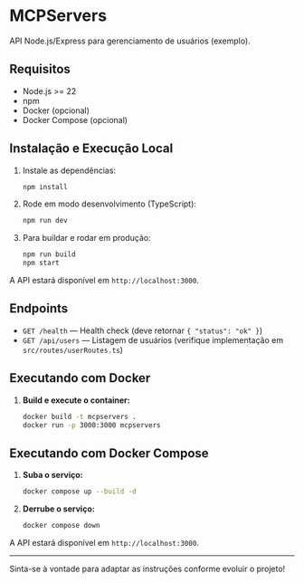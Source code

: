 # MCPServers

API Node.js/Express para gerenciamento de usuários (exemplo).

## Requisitos
- Node.js >= 22
- npm
- Docker (opcional)
- Docker Compose (opcional)

## Instalação e Execução Local

1. Instale as dependências:
   ```sh
   npm install
   ```
2. Rode em modo desenvolvimento (TypeScript):
   ```sh
   npm run dev
   ```
3. Para buildar e rodar em produção:
   ```sh
   npm run build
   npm start
   ```

A API estará disponível em `http://localhost:3000`.

## Endpoints
- `GET /health` — Health check (deve retornar `{ "status": "ok" }`)
- `GET /api/users` — Listagem de usuários (verifique implementação em `src/routes/userRoutes.ts`)

## Executando com Docker

1. **Build e execute o container:**
   ```sh
   docker build -t mcpservers .
   docker run -p 3000:3000 mcpservers
   ```

## Executando com Docker Compose

1. **Suba o serviço:**
   ```sh
   docker compose up --build -d
   ```
2. **Derrube o serviço:**
   ```sh
   docker compose down
   ```

A API estará disponível em `http://localhost:3000`.

---

Sinta-se à vontade para adaptar as instruções conforme evoluir o projeto! 